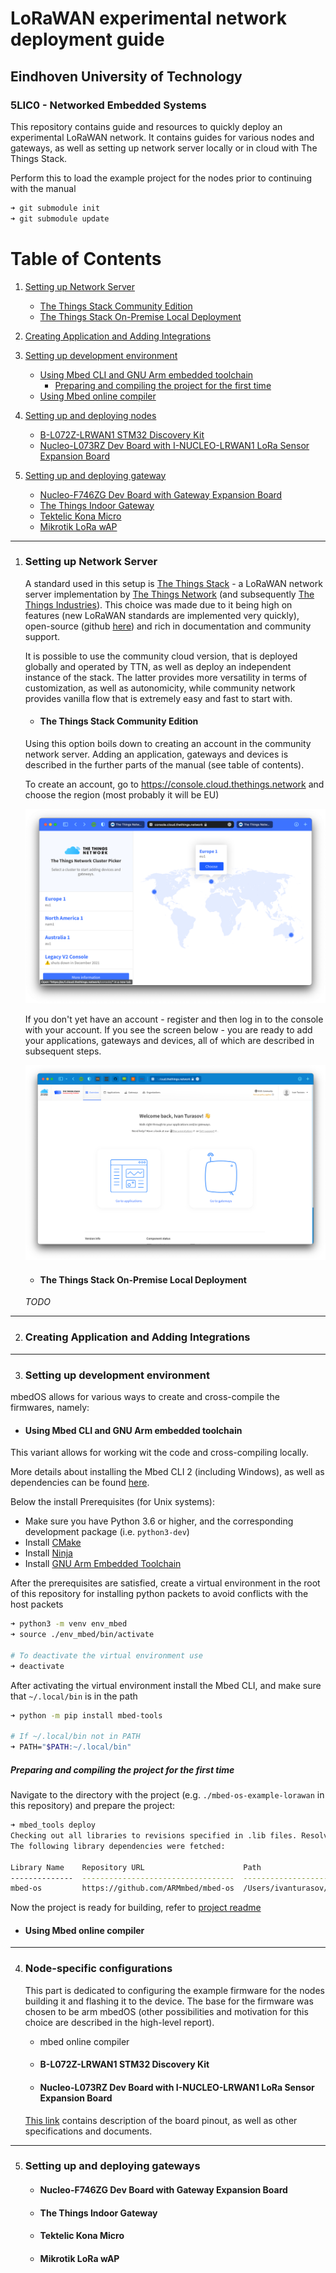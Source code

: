 # LoRaWAN experimental network deployment guide
## Eindhoven University of Technology
### 5LIC0 - Networked Embedded Systems
This repository contains guide and resources to quickly deploy an experimental LoRaWAN network. It contains guides for various nodes and gateways, as well as setting up network server locally or in cloud with The Things Stack.

Perform this to load the example project for the nodes prior to continuing with
the manual

```bash
➜ git submodule init
➜ git submodule update
```

# Table of Contents
1. [Setting up Network Server](#network-server)
    * [The Things Stack Community Edition](#tts-community)
    * [The Things Stack On-Premise Local Deployment](#tts-local)

2. [Creating Application and Adding Integrations](#network-server)

3. [Setting up development environment](#setting-up-env)
    * [Using Mbed CLI and GNU Arm embedded toolchain](#toolchain)
        - [Preparing and compiling the project for the first time](#first-compile)
    * [Using Mbed online compiler](#online-compiler)

4. [Setting up and deploying nodes](#setting-up-nodes)
    * [B-L072Z-LRWAN1 STM32 Discovery Kit](#discovery-kit)
    * [Nucleo-L073RZ Dev Board with I-NUCLEO-LRWAN1 LoRa Sensor Expansion Board](#nucleo-node)

5. [Setting up and deploying gateway](#setting-up-gw)
    * [Nucleo-F746ZG Dev Board with Gateway Expansion Board](#nucleo-gateway)
    * [The Things Indoor Gateway](#ttig)
    * [Tektelic Kona Micro](#kona)
    * [Mikrotik LoRa wAP](#mikrotik)

____________________________________
1. ### Setting up Network Server<a name="network-server">
    A standard used in this setup is [The Things Stack](https://www.thethingsindustries.com/stack/?gclid=CjwKCAjwzaSLBhBJEiwAJSRokmPnIF06ZFI6BN1JdGJh4u5DG9k_ul6xIc6FFRCxZ5r3cKdzENMUuBoCJwkQAvD_BwE) - a LoRaWAN network server implementation by [The Things Network](https://www.thethingsnetwork.org) (and subsequently [The Things Industries](https://www.thethingsindustries.com)). This choice was made due to it being high
    on features (new LoRaWAN standards are implemented very quickly), open-source (github [here](https://github.com/TheThingsNetwork/lorawan-stack))
    and rich in documentation and community support.
    
    It is possible to use the community cloud version, that is deployed globally and operated by TTN, as well as deploy an independent instance of the stack.
    The latter provides more versatility in terms of customization, as well as autonomicity, while community network provides vanilla flow that is extremely easy and fast to start with.
    * #### The Things Stack Community Edition<a name="tts-community">
    Using this option boils down to creating an account in the community network server.
    Adding an application, gateways and devices is described in the further parts
    of the manual (see table of contents).

    To create an account, go to https://console.cloud.thethings.network and choose the region (most probably it will be EU)

    ![image](./res/cluster-picker.png) 

    If you don't yet have an account - register and then log in to the console with your account. If you see the screen below - you are ready to add your applications, gateways and devices, all of which are described in subsequent steps.

    ![image](./res/ttn-account.png) 

    * #### The Things Stack On-Premise Local Deployment<a name="tts-local">
    _TODO_
    
____________________________________
2. ### Creating Application and Adding Integrations<a name="network-server">

____________________________________
3. ### Setting up development environment<a name="setting-up-env">
mbedOS allows for various ways to create and cross-compile the firmwares, namely:

* #### Using Mbed CLI and GNU Arm embedded toolchain <a name="toolchain">
This variant allows for working wit the code and cross-compiling locally.

More details about installing the Mbed CLI 2 (including Windows), as well as dependencies can be found [here](https://os.mbed.com/docs/mbed-os/v6.15/build-tools/mbed-cli-2.html).

Below the install
Prerequisites (for Unix systems):
 - Make sure you have Python 3.6 or higher, and the corresponding development package (i.e. `python3-dev`)
 - Install [CMake](htps://cmake.org/install/)
 - Install [Ninja ](https://github.com/ninja-build/ninja/wiki/Pre-built-Ninja-packages)
 - Install [GNU Arm Embedded Toolchain](https://developer.arm.com/tools-and-software/open-source-software/developer-tools/gnu-toolchain/gnu-rm/downloads)

After the prerequisites are satisfied, create a virtual environment in the root
of this repository for installing python packets to avoid conflicts with the
host packets

```bash
➜ python3 -m venv env_mbed
➜ source ./env_mbed/bin/activate

# To deactivate the virtual environment use
➜ deactivate
```

After activating the virtual environment install the Mbed CLI, and make sure that
`~/.local/bin` is in the path


```bash
➜ python -m pip install mbed-tools

# If ~/.local/bin not in PATH
➜ PATH="$PATH:~/.local/bin"
```
##### Preparing and compiling the project for the first time<a name="first-compile">
Navigate to the directory with the project (e.g. `./mbed-os-example-lorawan` in this repository) and prepare the project:

```bash
➜ mbed_tools deploy
Checking out all libraries to revisions specified in .lib files. Resolving any unresolved libraries.
The following library dependencies were fetched: 

Library Name    Repository URL                      Path                                                                     Git Reference
--------------  ----------------------------------  -----------------------------------------------------------------------  ---------------
mbed-os         https://github.com/ARMmbed/mbed-os  /Users/ivanturasov/5lic_repo/repository/mbed-os-example-lorawan/mbed-os  master
```
Now the project is ready for building, refer to [project readme](./mbed-os-example-lorawan/README.md)


* #### Using Mbed online compiler<a name="online-compiler">
____________________________________

4. ### Node-specific configurations<a name="setting-up-nodes">
    This part is dedicated to configuring the example firmware for the nodes 
    building it and flashing it to the device.
    The base for the firmware was chosen to be arm mbedOS (other possibilities and motivation for this choice are described in the high-level report).

    
    
    - mbed online compiler
    
    * #### B-L072Z-LRWAN1 STM32 Discovery Kit<a name="discovery-kit">
    * #### Nucleo-L073RZ Dev Board with I-NUCLEO-LRWAN1 LoRa Sensor Expansion Board<a name="nucleo-node">
    [This link](https://os.mbed.com/platforms/ST-Nucleo-L073RZ/) contains description of the board pinout, as well as other specifications and documents.
____________________________________

5. ### Setting up and deploying gateways<a name="setting-up-gw">
    * #### Nucleo-F746ZG Dev Board with Gateway Expansion Board<a name="nucleo-gateway">
    * #### The Things Indoor Gateway<a name="ttig">
    * #### Tektelic Kona Micro<a name="kona">
    * #### Mikrotik LoRa wAP<a name="mikrotik">
